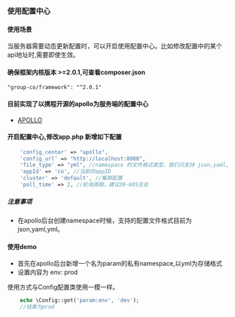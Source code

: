 ### 使用配置中心

#### 使用场景
当服务器需要动态更新配置时，可以开启使用配置中心。比如修改配置中的某个api地址时,需要即使生效。

#### 确保框架内核版本 >=2.0.1,可查看composer.json
    
    "group-co/framework": "^2.0.1"

#### 目前实现了以携程开源的apollo为服务端的配置中心
- [APOLLO](https://github.com/ctripcorp/apollo)

#### 开启配置中心,修改app.php 新增如下配置 

```php
    'config_center' => "apollo",
    'config_url' => "http://localhost:8080",
    'file_type' => "yml", //namespace 的文件格式类型，我们只支持 json,yaml,yml
    'appId' => 'co', //当前的appID
    'cluster' => 'default', //集群配置
    'poll_time' => 2, //轮询周期，建议30-60S左右
```
##### 注意事项
- 在apollo后台创建namespace时候，支持的配置文件格式目前为json,yaml,yml。

#### 使用demo
- 首先在apollo后台新增一个名为param的私有namespace,以yml为存储格式
- 设置内容为 env: prod

使用方式与Config配置类使用一模一样。
```php
    echo \Config::get('param:env', 'dev');
    //结果为prod
```

